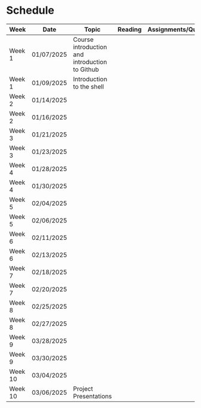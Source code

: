 # Schedule
| Week | Date | Topic | Reading  | Assignments/Quizes |
| ------------- | -------------  | -------------  | -------------  | -------------  |
| Week 1  | 01/07/2025  | Course introduction and introduction to Github | | |
| Week 1  | 01/09/2025  | Introduction to the shell  | | |
| Week 2  | 01/14/2025  |    | | |
| Week 2  | 01/16/2025  |    | | |
| Week 3  | 01/21/2025  |    | | |
| Week 3  | 01/23/2025  |    | | |
| Week 4  | 01/28/2025  |    | | |
| Week 4  | 01/30/2025  |    | | |
| Week 5  | 02/04/2025  |    | | |
| Week 5  | 02/06/2025  |    | | |
| Week 6  | 02/11/2025  |    | | |
| Week 6  | 02/13/2025  |    | | |
| Week 7  | 02/18/2025  |    | | |
| Week 7  | 02/20/2025  |    | | |
| Week 8  | 02/25/2025  |    | | |
| Week 8  | 02/27/2025  |    | | |
| Week 9  | 03/28/2025  |    | | |
| Week 9  | 03/30/2025  |    | | |
| Week 10 | 03/04/2025  |    | | |
| Week 10 | 03/06/2025  | Project Presentations | | |
